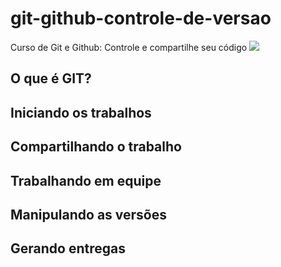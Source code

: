 # git-github-controle-de-versao
Curso de Git e Github: Controle e compartilhe seu código
![](https://wwww.alura.com.br/assets/api/share/curso-git-github-controle-de-versao.png)

## O que é GIT?

## Iniciando os trabalhos

## Compartilhando o trabalho

## Trabalhando em equipe

## Manipulando as versões

## Gerando entregas
